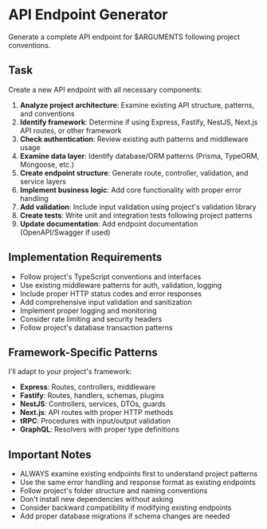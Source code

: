# API Endpoint Generator

Generate a complete API endpoint for $ARGUMENTS following project conventions.

## Task

Create a new API endpoint with all necessary components:

1. **Analyze project architecture**: Examine existing API structure, patterns, and conventions
2. **Identify framework**: Determine if using Express, Fastify, NestJS, Next.js API routes, or other framework
3. **Check authentication**: Review existing auth patterns and middleware usage
4. **Examine data layer**: Identify database/ORM patterns (Prisma, TypeORM, Mongoose, etc.)
5. **Create endpoint structure**: Generate route, controller, validation, and service layers
6. **Implement business logic**: Add core functionality with proper error handling
7. **Add validation**: Include input validation using project's validation library
8. **Create tests**: Write unit and integration tests following project patterns
9. **Update documentation**: Add endpoint documentation (OpenAPI/Swagger if used)

## Implementation Requirements

- Follow project's TypeScript conventions and interfaces
- Use existing middleware patterns for auth, validation, logging
- Include proper HTTP status codes and error responses
- Add comprehensive input validation and sanitization
- Implement proper logging and monitoring
- Consider rate limiting and security headers
- Follow project's database transaction patterns

## Framework-Specific Patterns

I'll adapt to your project's framework:
- **Express**: Routes, controllers, middleware
- **Fastify**: Routes, handlers, schemas, plugins
- **NestJS**: Controllers, services, DTOs, guards
- **Next.js**: API routes with proper HTTP methods
- **tRPC**: Procedures with input/output validation
- **GraphQL**: Resolvers with proper type definitions

## Important Notes

- ALWAYS examine existing endpoints first to understand project patterns
- Use the same error handling and response format as existing endpoints
- Follow project's folder structure and naming conventions
- Don't install new dependencies without asking
- Consider backward compatibility if modifying existing endpoints
- Add proper database migrations if schema changes are needed